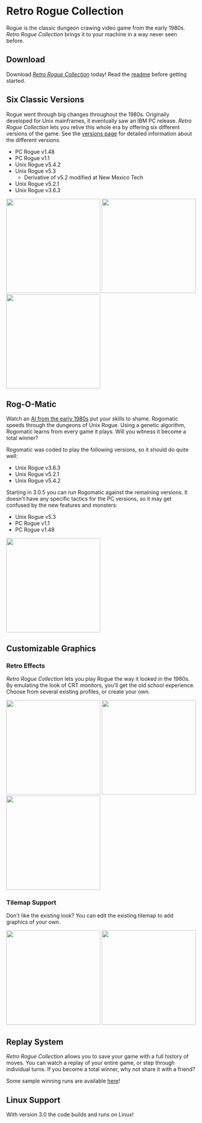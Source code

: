Retro Rogue Collection
======================
Rogue is the classic dungeon crawing video game from the early 1980s.  _Retro Rogue Collection_ brings it to your machine in a way never seen before.

Download
--------

Download [_Retro Rogue Collection_](https://github.com/mikeyk730/Rogue-Collection/releases) today!  Read the [readme](https://github.com/mikeyk730/Rogue-Collection/blob/master/docs/readme.md) before getting started.

Six Classic Versions
---------------------
Rogue went through big changes throughout the 1980s.  Originally developed for Unix mainframes, it eventually saw an IBM PC release.  _Retro Rogue Collection_ lets you relive this whole era by offering six different versions of the game.  See the [versions page](https://github.com/mikeyk730/Rogue-Collection/blob/master/docs/versions.md) for detailed information about the different versions.

+ PC Rogue v1.48
+ PC Rogue v1.1
+ Unix Rogue v5.4.2
+ Unix Rogue v5.3
  + Derivative of v5.2 modified at New Mexico Tech
+ Unix Rogue v5.2.1
+ Unix Rogue v3.6.3

<img src="https://raw.githubusercontent.com/mikeyk730/Rogue-Collection/master/docs/screenshots/title.png" height=250>
<img src="https://raw.githubusercontent.com/mikeyk730/Rogue-Collection/master/docs/screenshots/unix.png" height=250>
<img src="https://raw.githubusercontent.com/mikeyk730/Rogue-Collection/master/docs/screenshots/pc.png" height=250>

Rog-O-Matic
-----------
Watch an [AI from the early 1980s](https://www.cs.princeton.edu/~appel/papers/rogomatic.html) put your skills to shame.  Rogomatic speeds through the dungeons of Unix Rogue.  Using a genetic algorithm, Rogomatic learns from every game it plays.  Will you witness it become a total winner?

Rogomatic was coded to play the following versions, so it should do quite well:
+ Unix Rogue v3.6.3
+ Unix Rogue v5.2.1
+ Unix Rogue v5.4.2

Starting in 3.0.5 you can run Rogomatic against the remaining versions. It doesn't have any specific tactics for the PC versions, so it may get confused by the new features and monsters:
+ Unix Rogue v5.3 
+ PC Rogue v1.1
+ PC Rogue v1.48

<img src="https://raw.githubusercontent.com/mikeyk730/Rogue-Collection/master/docs/screenshots/rogomatic.gif" height=250>

Customizable Graphics
---------------------
### Retro Effects

_Retro Rogue Collection_ lets you play Rogue the way it looked in the 1980s.  By emulating the look of CRT monitors, you'll get the old school experience.  Choose from several existing profiles, or create your own.

<img src="https://raw.githubusercontent.com/mikeyk730/Rogue-Collection/master/docs/screenshots/scanlines.png" height=250>
<img src="https://raw.githubusercontent.com/mikeyk730/Rogue-Collection/master/docs/screenshots/amber.png" height=250>
<img src="https://raw.githubusercontent.com/mikeyk730/Rogue-Collection/master/docs/screenshots/pixelated.png" height=250>

### Tilemap Support

Don't like the existing look?  You can edit the existing tilemap to add graphics of your own.

<img src="https://raw.githubusercontent.com/mikeyk730/Rogue-Collection/master/docs/screenshots/tiled.png" height=250>
<img src="https://raw.githubusercontent.com/mikeyk730/Rogue-Collection/master/docs/screenshots/boxy.png" height=250>

Replay System
-------------
_Retro Rogue Collection_ allows you to save your game with a full history of moves.  You can watch a replay of your entire game, or step through individual turns.  If you become a total winner, why not share it with a friend?

Some sample winning runs are available [here](https://github.com/mikeyk730/Rogue-Collection/tree/main/test)!

Linux Support
-------------
With version 3.0 the code builds and runs on Linux!




